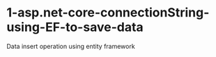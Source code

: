 # 1-asp.net-core-connectionString-using-EF-to-save-data
Data insert operation using entity framework
